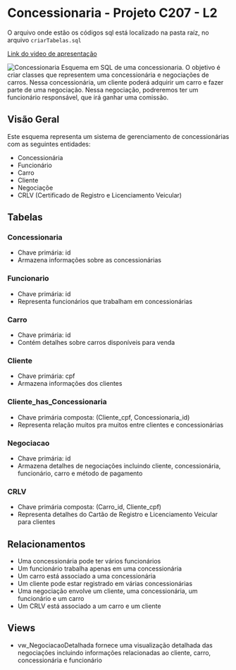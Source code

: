 # Concessionaria - Projeto C207 - L2
O arquivo onde estão os códigos sql está localizado na pasta raíz, no arquivo ```criarTabelas.sql```

[Link do video de apresentação](https://drive.google.com/file/d/1nRYFyD90vQq8IWRBJoIJiAxbNSJ0CaTA/view?usp=sharing)

![Concessionaria](https://media.gazetadopovo.com.br/2020/12/21155059/toyota-sulpar-fachada_Rodofo-Buhrer-960x540.jpg)
Esquema em SQL de uma concessionaria. O objetivo é criar classes que representem uma concessionária e negociações de carros. Nessa concessionária, um cliente poderá adquirir um carro e fazer parte de uma negociação. Nessa negociação, podreremos ter um funcionário responsável, que irá ganhar uma comissão.


## Visão Geral

Este esquema representa um sistema de gerenciamento de concessionárias com as seguintes entidades:
- Concessionária
- Funcionário
- Carro
- Cliente
- Negociaçõe
- CRLV (Certificado de Registro e Licenciamento Veicular)

## Tabelas

### Concessionaria
- Chave primária: id
- Armazena informações sobre as concessionárias

### Funcionario
- Chave primária: id
- Representa funcionários que trabalham em concessionárias

### Carro
- Chave primária: id
- Contém detalhes sobre carros disponíveis para venda

### Cliente
- Chave primária: cpf
- Armazena informações dos clientes

### Cliente_has_Concessionaria
- Chave primária composta: (Cliente_cpf, Concessionaria_id)
- Representa relação muitos pra muitos entre clientes e concessionárias

### Negociacao
- Chave primária: id
- Armazena detalhes de negociações incluindo cliente, concessionária, funcionário, carro e método de pagamento

### CRLV
- Chave primária composta: (Carro_id, Cliente_cpf)
- Representa detalhes do Cartão de Registro e Licenciamento Veicular para clientes

## Relacionamentos

- Uma concessionária pode ter vários funcionários
- Um funcionário trabalha apenas em uma concessionária
- Um carro está associado a uma concessionária
- Um cliente pode estar registrado em várias concessionárias
- Uma negociação envolve um cliente, uma concessionária, um funcionário e um carro
- Um CRLV está associado a um carro e um cliente

## Views

- vw_NegociacaoDetalhada fornece uma visualização detalhada das negociações incluindo informações relacionadas ao cliente, carro, concessionária e funcionário
